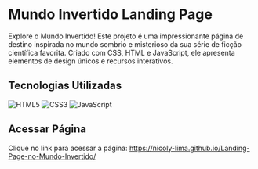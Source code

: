 # **Mundo Invertido Landing Page**

Explore o Mundo Invertido! Este projeto é uma impressionante página de destino inspirada no mundo sombrio e misterioso da sua série de ficção científica favorita. Criado com CSS, HTML e JavaScript, ele apresenta elementos de design únicos e recursos interativos.

## **Tecnologias Utilizadas**

![HTML5](https://img.shields.io/badge/HTML5-E34F26?style=for-the-badge&logo=html5&logoColor=white) 
![CSS3](https://img.shields.io/badge/CSS3-1572B6?style=for-the-badge&logo=css3&logoColor=white) 
![JavaScript](https://img.shields.io/badge/JavaScript-F7DF1E?style=for-the-badge&logo=javascript&logoColor=black)

## **Acessar Página**

Clique no link para acessar a página:
https://nicoly-lima.github.io/Landing-Page-no-Mundo-Invertido/

